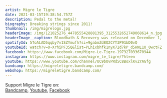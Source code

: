 ```yaml
---
artist: Migre le Tigre
date: 2021-03-15T19:38:54.757Z
description: Pedal to the metal!
biography: Breaking strings since 2011!
thumbnail: /img/migrelogo.jpg
headerImage: /img/121025276_4478555428881395_3125532652749068614_n.jpg
headerImage__caption: Bloodbath & Recovery was released on December 1, 2020 through FMD Records.
spotifyId: 5ToALAD5qqby7v1SZYmufh?si=9gabmZd8Q2CYT3P91bD0vQ
youtubeId: watch?v=O-XrhiPF35Q&list=PLhixbhfk1nyX72d7kP_d5HNL1O_0wctFZ
facebook: https://www.facebook.com/Migre-Le-Tigre-197327033670944
instagram: https://www.instagram.com/migre_le_tigre/?hl=en
youtube: https://www.youtube.com/channel/UC9bOvPRd5C8BoxlKvZYAGfg
bandcamp: https://migreletigre.bandcamp.com/
webshop: https://migreletigre.bandcamp.com/
---
```

Support Migre le Tigre on:\
[Bandcamp](https://migreletigre.bandcamp.com/), [Youtube](https://www.youtube.com/channel/UC9bOvPRd5C8BoxlKvZYAGfg), [Facebook](https://www.facebook.com/Migre-Le-Tigre-197327033670944)